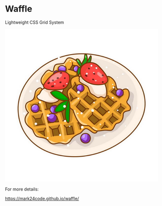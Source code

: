 # Waffle

Lightweight CSS Grid System

![waffle](./assets/waffle.jpg)


For more details:

https://mark24code.github.io/waffle/
